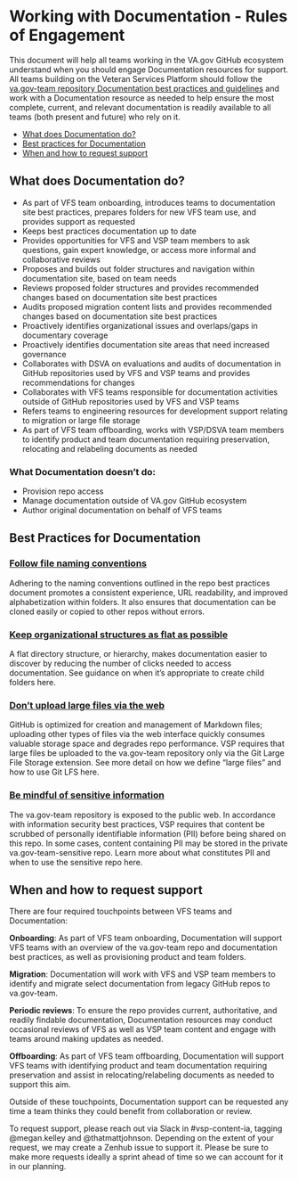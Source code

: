 # Working with Documentation - Rules of Engagement

This document will help all teams working in the VA.gov GitHub ecosystem understand when you should engage Documentation resources for support. All teams building on the Veteran Services Platform should follow the [va.gov-team repository Documentation best practices and guidelines](https://github.com/department-of-veterans-affairs/va.gov-team/blob/master/platform/working-with-vsp/onboarding/repo-guidelines.md) and work with a Documentation resource as needed to help ensure the most complete, current, and relevant documentation is readily available to all teams (both present and future) who rely on it.

- [What does Documentation do?](#what-does-documentation-do)
- [Best practices for Documentation](#best-practices-for-documentation)
- [When and how to request support](#when-and-how-to-request-support)

## <a id="#what-does-documentation-do"></a>What does Documentation do?

- As part of VFS team onboarding, introduces teams to documentation site best practices, prepares folders for new VFS team use, and provides support as requested
- Keeps best practices documentation up to date
- Provides opportunities for VFS and VSP team members to ask questions, gain expert knowledge, or access more informal and collaborative reviews
- Proposes and builds out folder structures and navigation within documentation site, based on team needs
- Reviews proposed folder structures and provides recommended changes based on documentation site best practices
- Audits proposed migration content lists and provides recommended changes based on documentation site best practices
- Proactively identifies organizational issues and overlaps/gaps in documentary coverage
- Proactively identifies documentation site areas that need increased governance
- Collaborates with DSVA on evaluations and audits of documentation in GitHub repositories used by VFS and VSP teams and provides recommendations for changes
- Collaborates with VFS teams responsible for documentation activities outside of GitHub repositories used by VFS and VSP teams
- Refers teams to engineering resources for development support relating to migration or large file storage
- As part of VFS team offboarding, works with VSP/DSVA team members to identify product and team documentation requiring preservation, relocating and relabeling documents as needed

### What Documentation doesn’t do:

- Provision repo access
- Manage documentation outside of VA.gov GitHub ecosystem
- Author original documentation on behalf of VFS teams

## <a id="#best-practices-for-documentation"></a>Best Practices for Documentation

### [Follow file naming conventions](https://github.com/department-of-veterans-affairs/va.gov-team/blob/master/platform/working-with-vsp/onboarding/repo-guidelines.md#naming-conventions)

Adhering to the naming conventions outlined in the repo best practices document promotes a consistent experience, URL readability, and improved alphabetization within folders. It also ensures that documentation can be cloned easily or copied to other repos without errors.

### [Keep organizational structures as flat as possible](https://github.com/department-of-veterans-affairs/va.gov-team/blob/master/platform/working-with-vsp/onboarding/repo-guidelines.md#create-folders)

A flat directory structure, or hierarchy, makes documentation easier to discover by reducing the number of clicks needed to access documentation. See guidance on when it’s appropriate to create child folders here. 

### [Don’t upload large files via the web](https://github.com/department-of-veterans-affairs/va.gov-team/blob/master/platform/working-with-vsp/onboarding/repo-guidelines.md#large-files)

GitHub is optimized for creation and management of Markdown files; uploading other types of files via the web interface quickly consumes valuable storage space and degrades repo performance. VSP requires that large files be uploaded to the va.gov-team repository only via the Git Large File Storage extension. See more detail on how we define “large files” and how to use Git LFS here.

### [Be mindful of sensitive information](https://github.com/department-of-veterans-affairs/va.gov-team/blob/master/platform/working-with-vsp/onboarding/repo-guidelines.md#public-vs-private)

The va.gov-team repository is exposed to the public web. In accordance with information security best practices, VSP requires that content be scrubbed of personally identifiable information (PII) before being shared on this repo.  In some cases, content containing PII may be stored in the private va.gov-team-sensitive repo. Learn more about what constitutes PII and when to use the sensitive repo here.

## <a id="#when-and-how-to-request-support"></a>When and how to request support

There are four required touchpoints between VFS teams and Documentation:

__Onboarding__: As part of VFS team onboarding, Documentation will support VFS teams with an overview of the va.gov-team repo and documentation best practices, as well as provisioning product and team folders.

__Migration__: Documentation will work with VFS and VSP team members to identify and migrate select documentation from legacy GitHub repos to va.gov-team.

__Periodic reviews__: To ensure the repo provides current, authoritative, and readily findable documentation, Documentation resources may conduct occasional reviews of VFS as well as VSP team content and engage with teams around making updates as needed.

__Offboarding__: As part of VFS team offboarding, Documentation will support VFS teams with identifying product and team documentation requiring preservation and assist in relocating/relabeling documents as needed to support this aim.

Outside of these touchpoints, Documentation support can be requested any time a team thinks they could benefit from collaboration or review.

To request support, please reach out via Slack in #vsp-content-ia, tagging @megan.kelley and @thatmattjohnson.  Depending on the extent of your request, we may create a Zenhub issue to support it. Please be sure to make more requests ideally a sprint ahead of time so we can account for it in our planning.

